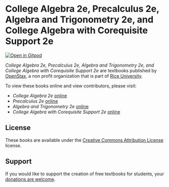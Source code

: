 # College Algebra 2e, Precalculus 2e, Algebra and Trigonometry 2e, and College Algebra with Corequisite Support 2e

[![Open in Gitpod](https://gitpod.io/button/open-in-gitpod.svg)](https://gitpod.io/from-referrer/)

_College Algebra 2e, Precalculus 2e, Algebra and Trigonometry 2e, and College Algebra with Corequisite Support 2e_ are textbooks published by [OpenStax](https://openstax.org/), a non profit organization that is part of [Rice University](https://www.rice.edu/).

To view these books online and view contributors, please visit:
- _College Algebra 2e_ [online](https://openstax.org/details/books/college-algebra-2e)
- _Precalculus 2e_ [online](https://openstax.org/details/books/precalculus-2e)
- _Algebra and Trigonometry 2e_ [online](https://openstax.org/details/books/algebra-and-trigonometry-2e)
- _College Algebra with Corequisite Support 2e_ [online](https://openstax.org/details/books/college-algebra-corequisite-support-2e)

## License
These books are available under the [Creative Commons Attribution License](./LICENSE) license.

## Support
If you would like to support the creation of free textbooks for students, your [donations are welcome](https://riceconnect.rice.edu/donation/support-openstax-banner).
